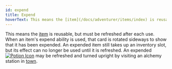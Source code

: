```yaml
---
id: expend
title: Expend
hoverText: This means the [item](/docs/adventurer/items/index) is reusable, but must be refreshed after each use. When an item's expend ability is used, that card is rotated sideways to show that it has been expended.
---
```


This means the [item](/docs/adventurer/items/index) is reusable, but must be refreshed after each use. When an item's expend ability is used, that card is rotated sideways to show that it has been expended. An expended item still takes up an inventory slot, but its effect can no longer be used until it is refreshed. An expended [<img src="/icons/potion.svg" alt="Potion Icon" className="icon-svg" />](/docs/adventurer/items/types/potion) may be refreshed and turned upright by visiting an alchemy station in [town](/docs/campaign/day/encounter-phase/town).
